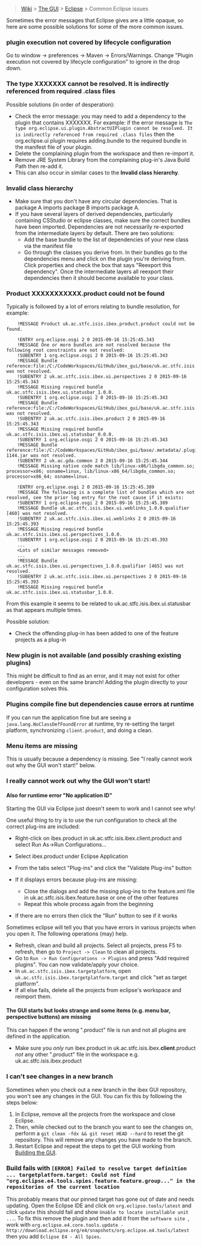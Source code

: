 > [Wiki](Home) > [The GUI](The-GUI) > [Eclipse](GUI-Eclipse) > Common Eclipse issues

Sometimes the error messages that Eclipse gives are a little opaque, so here are some possible solutions for some of the more common issues.

### plugin execution not covered by lifecycle configuration

Go to window -> preferences -> Maven -> Errors/Warnings. Change "Plugin execution not covered by lifecycle configuration" to ignore in the drop down.

### The type XXXXXXX cannot be resolved. It is indirectly referenced from required .class files ###

Possible solutions (in order of desperation):

* Check the error message: you may need to add a dependency to the plugin that contains XXXXXXX. For example: if the error message is ```The type org.eclipse.ui.plugin.AbstractUIPlugin cannot be resolved. It is indirectly referenced from required .class files``` then the org.eclipse.ui plugin requires adding.bundle to the required bundle in the manifest file of your plugin.
* Delete the complaining plugin from the workspace and then re-import it.
* Remove JRE System Library from the complaining plug-in's Java Build Path then re-add it.
* This can also occur in similar cases to the **Invalid class hierarchy**.

### Invalid class hierarchy ###

* Make sure that you don't have any circular dependencies. That is package A imports package B imports package A.
* If you have several layers of derived dependencies, particularly containing CSStudio or eclipse classes, make sure the correct bundles have been imported. Dependencies are not necessarily re-exported from the intermediate layers by default. There are two solutions:
    * Add the base bundle to the list of dependencies of your new class via the manifest file
    * Go through the classes you derive from. In their bundles go to the dependencies menu and click on the plugin you're deriving from. Click properties and check the box that says "Reexport this dependency". Once the intermediate layers all reexport their dependencies then it should become available to your class.


### Product XXXXXXXXXXX.product could not be found ###

Typically is followed by a lot of errors relating to bundle resolution, for example:

```
    !MESSAGE Product uk.ac.stfc.isis.ibex.product.product could not be found.

    !ENTRY org.eclipse.osgi 2 0 2015-09-16 15:25:45.343
    !MESSAGE One or more bundles are not resolved because the following root constraints are not resolved:
    !SUBENTRY 1 org.eclipse.osgi 2 0 2015-09-16 15:25:45.343
    !MESSAGE Bundle reference:file:/C:/CodeWorkspaces/GitHub/ibex_gui/base/uk.ac.stfc.isis.ibex.ui.perspectives/ was not resolved.
    !SUBENTRY 2 uk.ac.stfc.isis.ibex.ui.perspectives 2 0 2015-09-16 15:25:45.343
    !MESSAGE Missing required bundle uk.ac.stfc.isis.ibex.ui.statusbar_1.0.0.
    !SUBENTRY 1 org.eclipse.osgi 2 0 2015-09-16 15:25:45.343
    !MESSAGE Bundle reference:file:/C:/CodeWorkspaces/GitHub/ibex_gui/base/uk.ac.stfc.isis.ibex.product/ was not resolved.
    !SUBENTRY 2 uk.ac.stfc.isis.ibex.product 2 0 2015-09-16 15:25:45.343
    !MESSAGE Missing required bundle uk.ac.stfc.isis.ibex.ui.statusbar_0.0.0.
    !SUBENTRY 1 org.eclipse.osgi 2 0 2015-09-16 15:25:45.343
    !MESSAGE Bundle reference:file:/C:/CodeWorkspaces/GitHub/ibex_gui/base/.metadata/.plugins/org.eclipse.pde.core/.bundle_pool/plugins/uk.ac.gda.common_1.2.0.v20140919-1144.jar was not resolved.
    !SUBENTRY 2 uk.ac.gda.common 2 0 2015-09-16 15:25:45.344
    !MESSAGE Missing native code match lib/linux-x86/libgda_common.so; processor=x86; osname=linux, lib/linux-x86_64/libgda_common.so; processor=x86_64; osname=linux.

    !ENTRY org.eclipse.osgi 2 0 2015-09-16 15:25:45.389
    !MESSAGE The following is a complete list of bundles which are not resolved, see the prior log entry for the root cause if it exists:
    !SUBENTRY 1 org.eclipse.osgi 2 0 2015-09-16 15:25:45.389
    !MESSAGE Bundle uk.ac.stfc.isis.ibex.ui.weblinks_1.0.0.qualifier [460] was not resolved.
    !SUBENTRY 2 uk.ac.stfc.isis.ibex.ui.weblinks 2 0 2015-09-16 15:25:45.393
    !MESSAGE Missing required bundle uk.ac.stfc.isis.ibex.ui.perspectives_1.0.0.
    !SUBENTRY 1 org.eclipse.osgi 2 0 2015-09-16 15:25:45.393
    ...
    <Lots of similar messages removed>
    ...
    !MESSAGE Bundle uk.ac.stfc.isis.ibex.ui.perspectives_1.0.0.qualifier [465] was not resolved.
    !SUBENTRY 2 uk.ac.stfc.isis.ibex.ui.perspectives 2 0 2015-09-16 15:25:45.393
    !MESSAGE Missing required bundle uk.ac.stfc.isis.ibex.ui.statusbar_1.0.0.
```

From this example it seems to be related to uk.ac.stfc.isis.ibex.ui.statusbar as that appears multiple times.

Possible solution:

* Check the offending plug-in has been added to one of the feature projects as a plug-in

### New plugin is not available (and possibly crashing existing plugins) ###

This might be difficult to find as an error, and it may not exist for other developers - even on the same branch!
Adding the plugin directly to your configuration solves this.

### Plugins compile fine but dependencies cause errors at runtime ###

If you can run the application fine but are seeing a `java.lang.NoClassDefFoundError` at runtime, try re-setting the target platform, synchronizing `client.product`, and doing a clean.

### Menu items are missing ###

This is usually because a dependency is missing. See "I really cannot work out why the GUI won't start!" below.

### I really cannot work out why the GUI won't start! ###
#### Also for runtime error "No application ID" ####

Starting the GUI via Eclipse just doesn't seem to work and I cannot see why!

One useful thing to try is to use the run configuration to check all the correct plug-ins are included:

* Right-click on ibex.product in uk.ac.stfc.isis.ibex.client.product and select Run As->Run Configurations...
* Select ibex.product under Eclipse Application
* From the tabs select "Plug-ins" and click the "Validate Plug-ins" button
* If it displays errors because plug-ins are missing:

    * Close the dialogs and add the missing plug-ins to the feature.xml file in uk.ac.stfc.isis.ibex.feature.base or one of the other features
    * Repeat this whole process again from the beginning
    
* If there are no errors then click the "Run" button to see if it works

Sometimes eclipse will tell you that you have errors in various projects when you open it. The following operations (may) help.
- Refresh, clean and build all projects. Select all projects, press F5 to refresh, then go to `Project -> Clean` to clean all projects.
- Go to `Run -> Run Configurations -> Plugins` and press "Add required plugins". You can now validate/apply your choice.
- In `uk.ac.stfc.isis.ibex.targetplatform`, open `uk.ac.stfc.isis.ibex.targetplatform.target` and click "set as target platform". 
- If all else fails, delete all the projects from eclipse's workspace and reimport them.

#### The GUI starts but looks strange and some items (e.g. menu bar, perspective buttons) are missing ####

This can happen if the wrong ".product" file is run and not all plugins are defined in the application.

* Make sure you *only* run ibex.product in uk.ac.stfc.isis.ibex.**client**.product *not* any other ".product" file in the workspace e.g. uk.ac.stfc.isis.ibex.product

### I can't see changes in a new branch

Sometimes when you check out a new branch in the ibex GUI repository, you won't see any changes in the GUI. You can fix this by following the steps below:

1. In Eclipse, remove all the projects from the workspace and close Eclipse.
1. Then, while checked out to the branch you want to see the changes on, perform a `git clean -fdx && git reset HEAD --hard` to reset the git repository. This will remove any changes you have made to the branch.
1. Restart Eclipse and repeat the steps to get the GUI working from [Building the GUI](https://github.com/ISISComputingGroup/ibex_developers_manual/wiki/Building-the-GUI).

### Build fails with `[ERROR] Failed to resolve target definition ... targetplatform.target: Could not find "org.eclipse.e4.tools.spies.feature.feature.group..." in the repositories of the current location`

This probably means that our pinned target has gone out of date and needs updating. Open the Eclipse IDE and click on `org.eclipse.tools/latest` and click `update` this should fail and show `Unable to locate installable unit ...`. To fix this remove the plugin and then add it from the `software site `, work with `org.eclipse.e4.core.tools.update - http://download.eclipse.org/e4/snapshots/org.eclipse.e4.tools/latest` then you add `Eclipse E4 - All Spies`.

